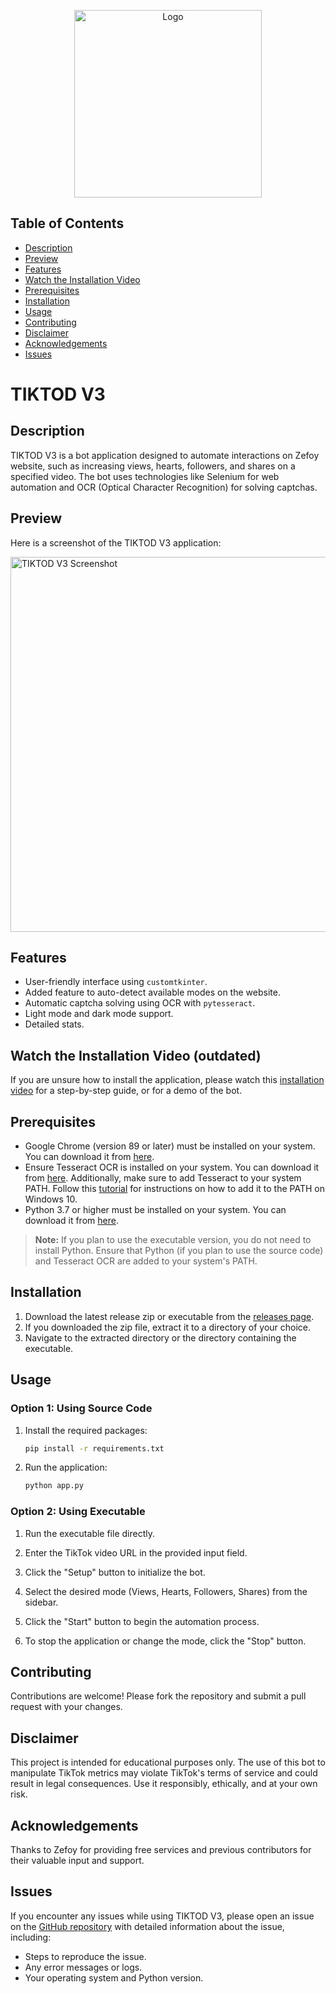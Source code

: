 <p align="center">
    <img src="https://i.imgur.com/mpXJ5nf.png" alt="Logo" width="300">
</p>

## Table of Contents
- [Description](#description)
- [Preview](#preview)
- [Features](#features)
- [Watch the Installation Video](#watch-the-installation-video-outdated)
- [Prerequisites](#prerequisites)
- [Installation](#installation)
- [Usage](#usage)
- [Contributing](#contributing)
- [Disclaimer](#disclaimer)
- [Acknowledgements](#acknowledgements)
- [Issues](#issues)

# TIKTOD V3

## Description
TIKTOD V3 is a bot application designed to automate interactions on Zefoy website, such as increasing views, hearts, followers, and shares on a specified video. The bot uses technologies like Selenium for web automation and OCR (Optical Character Recognition) for solving captchas.

## Preview
Here is a screenshot of the TIKTOD V3 application:

<p align="left">
    <img src="https://i.imgur.com/X9PH9Hp.png" alt="TIKTOD V3 Screenshot" width="600">
</p>

## Features
- User-friendly interface using `customtkinter`.
- Added feature to auto-detect available modes on the website.
- Automatic captcha solving using OCR with `pytesseract`.
- Light mode and dark mode support.
- Detailed stats.

## Watch the Installation Video (outdated)
If you are unsure how to install the application, please watch this [installation video](https://youtu.be/50gvfn1zg-w) for a step-by-step guide, or for a demo of the bot.

## Prerequisites
- Google Chrome (version 89 or later) must be installed on your system. You can download it from [here](https://www.google.com/chrome/).
- Ensure Tesseract OCR is installed on your system. You can download it from [here](https://github.com/tesseract-ocr/tesseract/releases/latest). 
Additionally, make sure to add Tesseract to your system PATH. Follow this [tutorial](https://www.architectryan.com/2018/03/17/add-to-the-path-on-windows-10/) for instructions on how to add it to the PATH on Windows 10.
- Python 3.7 or higher must be installed on your system. You can download it from [here](https://www.python.org/downloads/).

> **Note:** If you plan to use the executable version, you do not need to install Python. Ensure that Python (if you plan to use the source code) and Tesseract OCR are added to your system's PATH.


## Installation

1. Download the latest release zip or executable from the [releases page](https://github.com/kangoka/tiktodv3/releases).
2. If you downloaded the zip file, extract it to a directory of your choice.
3. Navigate to the extracted directory or the directory containing the executable.

## Usage

### Option 1: Using Source Code

1. Install the required packages:
    ```sh
    pip install -r requirements.txt
    ```
2. Run the application:
    ```sh
    python app.py
    ```

### Option 2: Using Executable

1. Run the executable file directly.

2. Enter the TikTok video URL in the provided input field.
3. Click the "Setup" button to initialize the bot.
4. Select the desired mode (Views, Hearts, Followers, Shares) from the sidebar.
5. Click the "Start" button to begin the automation process.
6. To stop the application or change the mode, click the "Stop" button.


## Contributing
Contributions are welcome! Please fork the repository and submit a pull request with your changes.

## Disclaimer

This project is intended for educational purposes only. The use of this bot to manipulate TikTok metrics may violate TikTok's terms of service and could result in legal consequences. Use it responsibly, ethically, and at your own risk.

## Acknowledgements

Thanks to Zefoy for providing free services and previous contributors for their valuable input and support.

## Issues

If you encounter any issues while using TIKTOD V3, please open an issue on the [GitHub repository](https://github.com/kangoka/tiktodv3/issues) with detailed information about the issue, including:
   - Steps to reproduce the issue.
   - Any error messages or logs.
   - Your operating system and Python version.